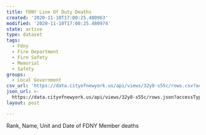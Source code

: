 ```yaml
---
title: FDNY Line Of Duty Deaths
created: '2020-11-10T17:00:25.480963'
modified: '2020-11-10T17:00:25.480974'
state: active
type: dataset
tags:
  - Fdny
  - Fire Department
  - Fire Safety
  - Memorial
  - Safety
groups:
  - Local Government
csv_url: 'https://data.cityofnewyork.us/api/views/32y8-s55c/rows.csv?accessType=DOWNLOAD'
json_url: >-
  https://data.cityofnewyork.us/api/views/32y8-s55c/rows.json?accessType=DOWNLOAD
layout: post

---
```

Rank, Name, Unit and Date of FDNY Member deaths
